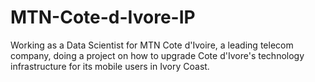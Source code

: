 # MTN-Cote-d-Ivore-IP
Working as a Data Scientist for MTN Cote d'Ivoire, a leading telecom company, doing a project on how to upgrade Cote d'Ivore's technology infrastructure for its mobile users in Ivory Coast.
